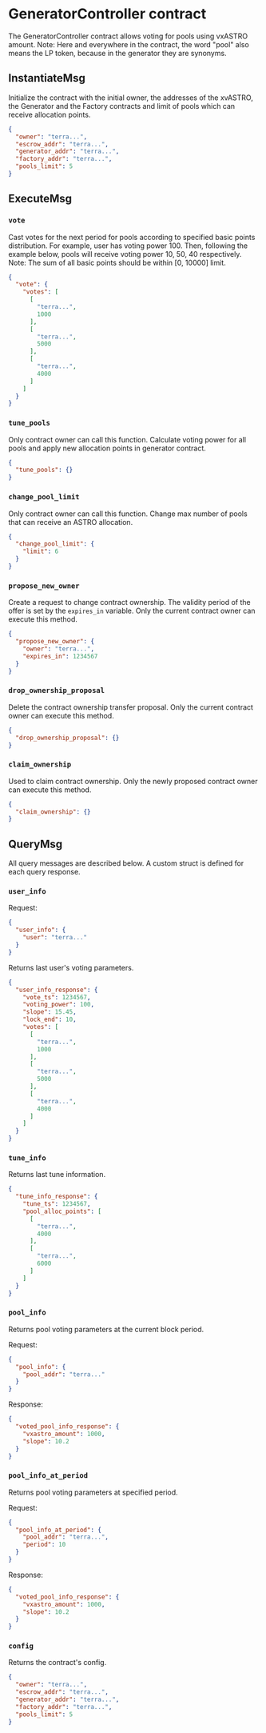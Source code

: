 # GeneratorController contract

The GeneratorController contract allows voting for pools using vxASTRO amount. Note: Here and everywhere in the
contract, the word "pool" also means the LP token, because in the generator they are synonyms.

## InstantiateMsg

Initialize the contract with the initial owner, the addresses of the xvASTRO, the Generator and the Factory contracts
and limit of pools which can receive allocation points.

```json
{
  "owner": "terra...",
  "escrow_addr": "terra...",
  "generator_addr": "terra...",
  "factory_addr": "terra...",
  "pools_limit": 5
}
```

## ExecuteMsg

### `vote`

Cast votes for the next period for pools according to specified basic points distribution. For example, user has voting
power 100. Then, following the example below, pools will receive voting power 10, 50, 40 respectively. Note: The sum of
all basic points should be within [0, 10000] limit.

```json
{
  "vote": {
    "votes": [
      [
        "terra...",
        1000
      ],
      [
        "terra...",
        5000
      ],
      [
        "terra...",
        4000
      ]
    ]
  }
}
```

### `tune_pools`

Only contract owner can call this function. Calculate voting power for all pools and apply new allocation points in
generator contract.

```json
{
  "tune_pools": {}
}
```

### `change_pool_limit`

Only contract owner can call this function. Change max number of pools that can receive an ASTRO allocation.

```json
{
  "change_pool_limit": {
    "limit": 6
  }
}
```

### `propose_new_owner`

Create a request to change contract ownership. The validity period of the offer is set by the `expires_in` variable.
Only the current contract owner can execute this method.

```json
{
  "propose_new_owner": {
    "owner": "terra...",
    "expires_in": 1234567
  }
}
```

### `drop_ownership_proposal`

Delete the contract ownership transfer proposal. Only the current contract owner can execute this method.

```json
{
  "drop_ownership_proposal": {}
}
```

### `claim_ownership`

Used to claim contract ownership. Only the newly proposed contract owner can execute this method.

```json
{
  "claim_ownership": {}
}
```

## QueryMsg

All query messages are described below. A custom struct is defined for each query response.

### `user_info`

Request:

```json
{
  "user_info": {
    "user": "terra..."
  }
}
```

Returns last user's voting parameters.

```json
{
  "user_info_response": {
    "vote_ts": 1234567,
    "voting_power": 100,
    "slope": 15.45,
    "lock_end": 10,
    "votes": [
      [
        "terra...",
        1000
      ],
      [
        "terra...",
        5000
      ],
      [
        "terra...",
        4000
      ]
    ]
  }
}
```

### `tune_info`

Returns last tune information.

```json
{
  "tune_info_response": {
    "tune_ts": 1234567,
    "pool_alloc_points": [
      [
        "terra...",
        4000
      ],
      [
        "terra...",
        6000
      ]
    ]
  }
}
```

### `pool_info`

Returns pool voting parameters at the current block period.

Request:

```json
{
  "pool_info": {
    "pool_addr": "terra..."
  }
}
```

Response:

```json
{
  "voted_pool_info_response": {
    "vxastro_amount": 1000,
    "slope": 10.2
  }
}
```

### `pool_info_at_period`

Returns pool voting parameters at specified period.

Request:

```json
{
  "pool_info_at_period": {
    "pool_addr": "terra...",
    "period": 10
  }
}
```

Response:

```json
{
  "voted_pool_info_response": {
    "vxastro_amount": 1000,
    "slope": 10.2
  }
}
```

### `config`

Returns the contract's config.

```json
{
  "owner": "terra...",
  "escrow_addr": "terra...",
  "generator_addr": "terra...",
  "factory_addr": "terra...",
  "pools_limit": 5
}
```
